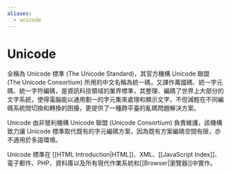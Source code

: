 ```yaml
---
aliases:
  - unicode
---
```

# Unicode

全稱為 Unicode 標準 (The Unicode Standard)，其官方機構 Unicode 聯盟 (The Unicode Consortium) 所用的中文名稱為統一碼，又譯作萬國碼、統一字元碼、統一字符編碼，是資訊科技領域的業界標準，其整理、編碼了世界上大部分的文字系統，使得電腦能以通用劃一的字元集來處理和顯示文字，不但減輕在不同編碼系統間切換和轉換的困擾，更提供了一種跨平臺的亂碼問題解決方案。

Unicode 由非營利機構 Unicode 聯盟 (Unicode Consortium) 負責維護，該機構致力讓 Unicode 標準取代既有的字元編碼方案，因為既有方案編碼空間有限，亦不適用於多語環境。

Unicode 標準在 [[HTML Introduction|HTML]]、XML、[[JavaScript Index]]、電子郵件、PHP、資料庫以及所有現代作業系統和[[Browser|瀏覽器]]中實作。